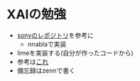 # XAIの勉強

- [sonyのレポジトリ](https://github.com/sony/nnabla-examples/tree/master/responsible_ai)を参考に
  - nnablaで実装
- limeを実装する(自分が作ったコードから)
- 参考は[これ](https://github.com/marcotcr/lime)
- 備忘録はzennで書く